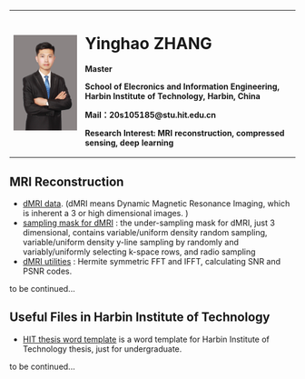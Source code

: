 <table border="0">
  <tr>
    <td width="25%">
      <img src="pics/half body.jpg" width="100%">
    </td>
    <td width="75%">
      <h1>Yinghao ZHANG</h1>
      <p><b>Master</b></p>
      <p><b>School of Elecronics and Information Engineering, Harbin Institute of Technology, Harbin, China</b></p>
      <p><b>Mail：20s105185@stu.hit.edu.cn</b></p>
      <p><b>Research Interest: MRI reconstruction, compressed sensing, deep learning</b></p>
    </td>
  </tr>
</table>


## MRI Reconstruction

* [dMRI data](https://github.com/yhao-z/dMRI-Data). (dMRI means Dynamic Magnetic Resonance Imaging, which is inherent a 3 or high dimensional images. )
* [sampling mask for dMRI](https://github.com/yhao-z/Sampling-Mask-MRI) : the under-sampling mask for dMRI, just 3 dimensional, contains variable/uniform density random sampling, variable/uniform density y-line sampling by randomly and variably/uniformly selecting k-space rows, and radio sampling
* [dMRI utilities](https://github.com/yhao-z/dMRI-utils) : Hermite symmetric FFT and IFFT, calculating SNR and PSNR codes.



to be continued...

## Useful Files in Harbin Institute of Technology

* [HIT thesis word template](https://github.com/yhao-z/HIT-thesis-template-word)  is a word template for Harbin Institute of Technology thesis, just for undergraduate. 



to be continued...

